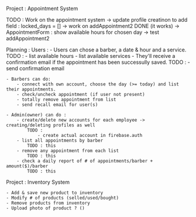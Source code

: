 

Project : Appointment System


TODO : Work on the appointment system
    -> update profile creatinon to add field : locked_days = []
    -> work on addAppointment2  DONE (it works)
    -> AppointmentForm : show available hours for chosen day
    -> test addAppointment2

Planning : 
    Users : 
        - Users can chose a barber, a date & hour and a service. 
            TODO : 
                - list available hours
                - list available services
        - They'll receive a confirmation email if the appointment has been successully saved.
            TODO : 
                - send confirmation email

    - Barbers can do:  
        - connect with own account, choose the day (>= today) and list their appointments.
        - check/uncheck appointment (if user not present)
        - totally remove appointment from list
        - send recall email for user(s)

    - Admin(owner) can do : 
        - create/delete new accounts for each employee -> creating/deleting profiles as well
            TODO : 
                - create actual account in firebase.auth
        - list all appointments by barber
            TODO : this
        - remove any appointment from each list
            TODO : this
        - check a daily report of # of appointments/barber + amount($)/barber
            TODO : this




Project : Inventory System
    
    - Add & save new product to inventory
    - Modify # of products (selled/used/bought)
    - Remove products from inventory
    - Upload photo of product ? ()
